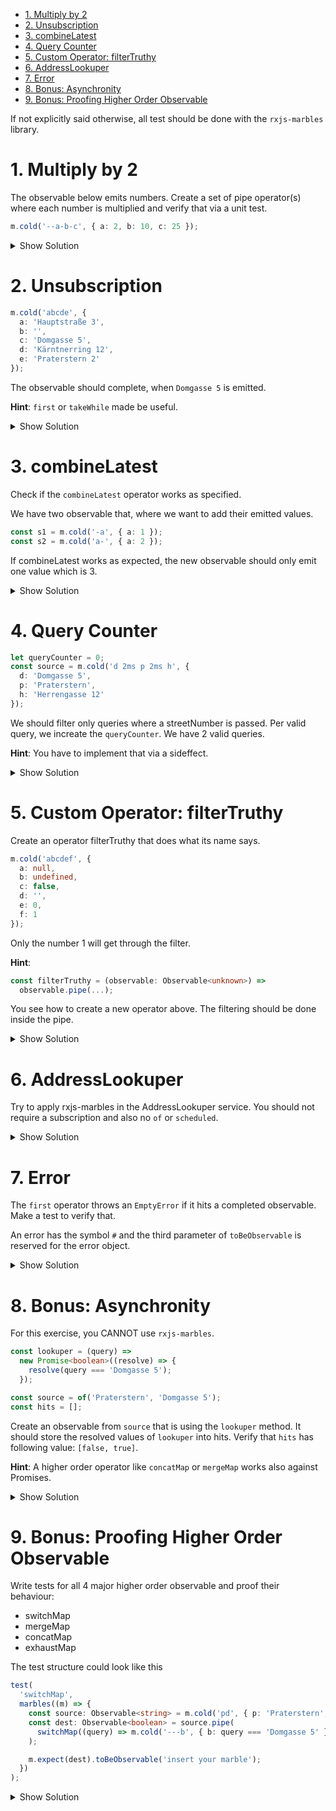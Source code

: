 - [1. Multiply by 2](#1-multiply-by-2)
- [2. Unsubscription](#2-unsubscription)
- [3. combineLatest](#3-combinelatest)
- [4. Query Counter](#4-query-counter)
- [5. Custom Operator: filterTruthy](#5-custom-operator-filtertruthy)
- [6. AddressLookuper](#6-addresslookuper)
- [7. Error](#7-error)
- [8. Bonus: Asynchronity](#8-bonus-asynchronity)
- [9. Bonus: Proofing Higher Order Observable](#9-bonus-proofing-higher-order-observable)

If not explicitly said otherwise, all test should be done with the `rxjs-marbles` library.

# 1. Multiply by 2

The observable below emits numbers. Create a set of pipe operator(s) where each number is multiplied and verify that via a unit test.

```typescript
m.cold('--a-b-c', { a: 2, b: 10, c: 25 });
```

<details>
<summary>Show Solution</summary>
<p>

```typescript
test(
  'multiply by 2',
  marbles((m) => {
    const source = m.cold('--a-b-c', { a: 2, b: 10, c: 25 });

    const destination = source.pipe(map((n) => n * 2));

    m.expect(destination).toBeObservable('--x-y-z', {
      x: 4,
      y: 20,
      z: 50
    });
  })
);
```

</p>
</details>

# 2. Unsubscription

```typescript
m.cold('abcde', {
  a: 'Hauptstraße 3',
  b: '',
  c: 'Domgasse 5',
  d: 'Kärntnerring 12',
  e: 'Praterstern 2'
});
```

The observable should complete, when `Domgasse 5` is emitted.

**Hint**: `first` or `takeWhile` made be useful.

<details>
<summary>Show Solution</summary>
<p>

```typescript
test(
  'unsubscription',
  marbles((m) => {
    const source = m.cold('abcde', {
      a: 'Hauptstraße 3',
      b: '',
      c: 'Domgasse 5',
      d: 'Kärntnerring 12',
      e: 'Praterstern 2'
    });

    const destination = source.pipe(
      filter((address) => address === 'Domgasse 5'),
      first()
    );

    m.expect(destination).toBeObservable('--(a|)', { a: 'Domgasse 5' });
  })
);
```

</p>
</details>

# 3. combineLatest

Check if the `combineLatest` operator works as specified.

We have two observable that, where we want to add their emitted values.

```typescript
const s1 = m.cold('-a', { a: 1 });
const s2 = m.cold('a-', { a: 2 });
```

If combineLatest works as expected, the new observable should only emit one value which is 3.

<details>
<summary>Show Solution</summary>
<p>

```typescript
test(
  'combine Latest',
  marbles((m) => {
    const s1 = m.cold('-a', { a: 1 });
    const s2 = m.cold('a-', { a: 2 });

    const dest = combineLatest([s1, s2]).pipe(map(([a, b]) => a + b));
    m.expect(dest).toBeObservable('-a', { a: 3 });
  })
);
```

</p>
</details>

# 4. Query Counter

```typescript
let queryCounter = 0;
const source = m.cold('d 2ms p 2ms h', {
  d: 'Domgasse 5',
  p: 'Praterstern',
  h: 'Herrengasse 12'
});
```

We should filter only queries where a streetNumber is passed. Per valid query, we increate the `queryCounter`. We have 2 valid queries.

**Hint**: You have to implement that via a sideffect.

<details>
<summary>Show Solution</summary>
<p>

```typescript
test(
  'query counter',
  marbles((m) => {
    let searchCounter = 0;
    const source = m.cold('d 2ms p 2ms h', {
      d: 'Domgasse 5',
      p: 'Praterstern',
      h: 'Herrengasse 12'
    });
    const destination = source.pipe(
      map((address) => address.match(/(.+)\s(\d+)$/) || []),
      filter((matcher) => matcher.length > 0),
      tap(() => searchCounter++),
      map(([, street, streetNumber]) => ({
        street,
        streetNumber
      }))
    );
    m.expect(destination).toBeObservable('d 5ms h', {
      d: { street: 'Domgasse', streetNumber: '5' },
      h: { street: 'Herrengasse', streetNumber: '12' }
    });
    m.flush();
    expect(searchCounter).toBe(2);
  })
);
```

</p>
</details>

# 5. Custom Operator: filterTruthy

Create an operator filterTruthy that does what its name says.

```typescript
m.cold('abcdef', {
  a: null,
  b: undefined,
  c: false,
  d: '',
  e: 0,
  f: 1
});
```

Only the number 1 will get through the filter.

**Hint**:

```typescript
const filterTruthy = (observable: Observable<unknown>) =>
  observable.pipe(...);
```

You see how to create a new operator above. The filtering should be done inside the pipe.

<details>
<summary>Show Solution</summary>
<p>

```typescript
test(
  'operator filterTruthy',
  marbles((m) => {
    const source = m.cold('abcdef', {
      a: null,
      b: undefined,
      c: false,
      d: '',
      e: 0,
      f: 1
    });

    const filterTruthy = (observable: Observable<unknown>) =>
      observable.pipe(filter((data) => !!data));
    const destination = source.pipe(filterTruthy);
    m.expect(destination).toBeObservable('-----f', { f: 1 });
  })
);
```

</p>
</details>

# 6. AddressLookuper

Try to apply rxjs-marbles in the AddressLookuper service. You should not require a subscription and also no `of` or `scheduled`.

<details>
<summary>Show Solution</summary>
<p>

```typescript
it(
  'should use rxjs-marbles',
  marbles((m) => {
    const httpClient = assertType<HttpClient>({
      get: () => m.cold('150ms r', { r: [true] })
    });
    const lookuper = new AddressLookuper(httpClient);
    const isValid$ = lookuper.lookup('Domgasse 5');
    m.expect(isValid$).toBeObservable('150ms t', { t: true });
  })
);
```

</p>
</details>

# 7. Error

The `first` operator throws an `EmptyError` if it hits a completed observable. Make a test to verify that.

An error has the symbol `#` and the third parameter of `toBeObservable` is reserved for the error object.

<details>
<summary>Show Solution</summary>
<p>

```typescript
test(
  'error with first operator on completed',
  marbles((m) => {
    const source$ = m.cold('|');
    const destination$ = source$.pipe(first());

    m.expect(destination$).toBeObservable('#', undefined, new EmptyError());
  })
);
```

</p>
</details>

# 8. Bonus: Asynchronity

For this exercise, you CANNOT use `rxjs-marbles`.

```typescript
const lookuper = (query) =>
  new Promise<boolean>((resolve) => {
    resolve(query === 'Domgasse 5');
  });

const source = of('Praterstern', 'Domgasse 5');
const hits = [];
```

Create an observable from `source` that is using the `lookuper` method. It should store the resolved values of `lookuper` into hits. Verify that `hits` has following value: `[false, true]`.

**Hint**: A higher order operator like `concatMap` or `mergeMap` works also against Promises.

<details>
<summary>Show Solution</summary>
<p>

```typescript
test('asynchronicity', (done) => {
  const lookuper = (query) =>
    new Promise<boolean>((resolve) => {
      resolve(query === 'Domgasse 5');
    });

  const source = of('Praterstern', 'Domgasse 5');
  const hits = [];
  source.pipe(concatMap((query) => lookuper(query))).subscribe((isHit) => {
    hits.push(isHit);

    if (hits.length === 2) {
      expect(hits).toEqual([false, true]);
      done();
    }
  });
});
```

</p>
</details>

# 9. Bonus: Proofing Higher Order Observable

Write tests for all 4 major higher order observable and proof their behaviour:

- switchMap
- mergeMap
- concatMap
- exhaustMap

The test structure could look like this

```typescript
test(
  'switchMap',
  marbles((m) => {
    const source: Observable<string> = m.cold('pd', { p: 'Praterstern', d: 'Domgasse 5' });
    const dest: Observable<boolean> = source.pipe(
      switchMap((query) => m.cold('---b', { b: query === 'Domgasse 5' }))
    );

    m.expect(dest).toBeObservable('insert your marble');
  })
);
```

<details>
<summary>Show Solution</summary>
<p>

```typescript
test(
  'switchMap',
  marbles((m) => {
    const source: Observable<string> = m.cold('pd', { p: 'Praterstern', d: 'Domgasse 5' });
    const dest: Observable<boolean> = source.pipe(
      switchMap((query) => m.cold('---b', { b: query === 'Domgasse 5' }))
    );

    m.expect(dest).toBeObservable('----t', { t: true });
  })
);

test(
  'mergeMap',
  marbles((m) => {
    const source: Observable<string> = m.cold('pd', { p: 'Praterstern', d: 'Domgasse 5' });
    const dest: Observable<boolean> = source.pipe(
      mergeMap((query) => m.cold('---b', { b: query === 'Domgasse 5' }))
    );

    m.expect(dest).toBeObservable('---ft', { f: false, t: true });
  })
);

test(
  'concatMap',
  marbles((m) => {
    const source: Observable<string> = m.cold('pd', { p: 'Praterstern', d: 'Domgasse 5' });
    const dest: Observable<boolean> = source.pipe(
      concatMap((query) => m.cold('---b|', { b: query === 'Domgasse 5' }))
    );

    m.expect(dest).toBeObservable('---f---t', { f: false, t: true });
  })
);

test(
  'exhaustMap',
  marbles((m) => {
    const source: Observable<string> = m.cold('pd', { p: 'Praterstern', d: 'Domgasse 5' });
    const dest: Observable<boolean> = source.pipe(
      exhaustMap((query) => m.cold('---b', { b: query === 'Domgasse 5' }))
    );

    m.expect(dest).toBeObservable('---f', { f: false, t: true });
  })
);
```

</p>
</details>
